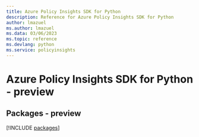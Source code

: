 ```yaml
---
title: Azure Policy Insights SDK for Python
description: Reference for Azure Policy Insights SDK for Python
author: lmazuel
ms.author: lmazuel
ms.data: 03/06/2023
ms.topic: reference
ms.devlang: python
ms.service: policyinsights
---
```

# Azure Policy Insights SDK for Python - preview
## Packages - preview
[!INCLUDE [packages](policy-insights-index.md)]